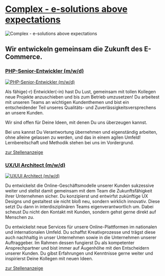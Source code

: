 # [Complex - e-solutions above expectations](https://www.complex-it.de/)

![Complex - e-solutions above expectations](https://www.complex-it.de/wp-content/uploads/2019/08/unsere-unternehmen-logo-esolution-above-expections-1.jpg)

## Wir entwickeln gemeinsam die Zukunft des E-Commerce.

### [PHP-Senior-Entwickler (m/w/d)](https://www.complex-it.de/jobs/php-senior-entwickler-m-w-d/)

[![PHP-Senior-Entwickler (m/w/d)](https://www.complex-it.de/wp-content/uploads/2019/06/php_senior_entwickler-1.jpg)](https://www.complex-it.de/jobs/php-senior-entwickler-m-w-d/)

Als fähige(-r) Entwickler(-in) hast Du Lust, gemeinsam mit tollen Kollegen neue Projekte anzuschieben und bis zum Betrieb umzusetzen! Du arbeitest mit unseren Teams an wichtigen Kundenthemen und bist ein entscheidender Teil unseres Qualitäts- und Zuverlässigkeitsversprechens an unsere Kunden.

Wir sind offen für Deine Ideen, mit denen Du uns überzeugen kannst.

Bei uns kannst Du Verantwortung übernehmen und eigenständig arbeiten, ohne alleine gelassen zu werden, und das in einem agilen Umfeld! Lernbereitschaft und Methodik stehen bei uns im Vordergrund.

[zur Stellenanzeige](https://www.complex-it.de/jobs/php-senior-entwickler-m-w-d/)

### [UX/UI Architect (m/w/d)](https://www.complex-it.de/jobs/ux-ui-architect-m-w-d/)

[![UX/UI Architect (m/w/d)](https://www.complex-it.de/wp-content/uploads/2019/11/ux-ui-architect-m-w-d-1.jpg)](https://www.complex-it.de/jobs/ux-ui-architect-m-w-d/)

Du entwickelst die Online-Geschäftsmodelle unserer Kunden sukzessive weiter und stellst damit gemeinsam mit dem Team die Zukunftsfähigkeit ihrer Unternehmen sicher. Du konzipierst und entwirfst zukünftige UX Designs und gestaltest sie nicht bloß neu, sondern wirklich innovativ. Diese setzt Du dann in interdisziplinären Teams eigenverantwortlich um. Dabei scheust Du nicht den Kontakt mit Kunden, sondern gehst gerne direkt auf Menschen zu.

Du entwickelst neue Services für unsere Online-Plattformen im nationalen und internationalen Umfeld. Du schaffst Kreativprozesse und trägst diese auch nachhaltig in unser Unternehmen sowie in die Unternehmen unserer Auftraggeber. Im Rahmen dessen fungierst Du als kompetenter Ansprechpartner und bist immer auf Augenhöhe mit den Entscheidern unserer Kunden. Du gibst Erfahrungen und Kenntnisse gerne weiter und inspirierst Deine Kollegen mit neuen Ideen.

[zur Stellenanzeige](https://www.complex-it.de/jobs/ux-ui-architect-m-w-d/)